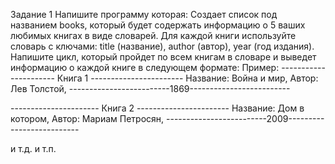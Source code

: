 Задание 1
Напишите программу которая:
Создает список под названием books, который будет содержать информацию о 5 ваших любимых книгах в виде словарей. Для каждой книги используйте словарь с ключами: title (название), author (автор), year (год издания).
Напишите цикл, который пройдет по всем книгам в словаре и выведет информацию о каждой книге в следующем формате:
Пример:
---------------------- Книга 1 -----------------------
Название: Война и мир, Автор: Лев Толстой,
-------------------------1869-------------------------

---------------------- Книга 2 -----------------------
Название: Дом в котором, Автор: Мариам Петросян,
-------------------------2009--------------------------

и т.д. и т.п.

